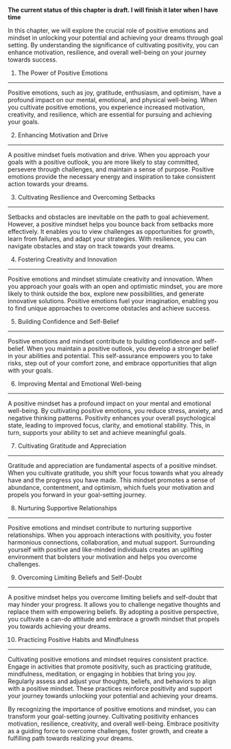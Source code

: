 **The current status of this chapter is draft. I will finish it later when I have time**

In this chapter, we will explore the crucial role of positive emotions and mindset in unlocking your potential and achieving your dreams through goal setting. By understanding the significance of cultivating positivity, you can enhance motivation, resilience, and overall well-being on your journey towards success.

1. The Power of Positive Emotions
---------------------------------

Positive emotions, such as joy, gratitude, enthusiasm, and optimism, have a profound impact on our mental, emotional, and physical well-being. When you cultivate positive emotions, you experience increased motivation, creativity, and resilience, which are essential for pursuing and achieving your goals.

2. Enhancing Motivation and Drive
---------------------------------

A positive mindset fuels motivation and drive. When you approach your goals with a positive outlook, you are more likely to stay committed, persevere through challenges, and maintain a sense of purpose. Positive emotions provide the necessary energy and inspiration to take consistent action towards your dreams.

3. Cultivating Resilience and Overcoming Setbacks
-------------------------------------------------

Setbacks and obstacles are inevitable on the path to goal achievement. However, a positive mindset helps you bounce back from setbacks more effectively. It enables you to view challenges as opportunities for growth, learn from failures, and adapt your strategies. With resilience, you can navigate obstacles and stay on track towards your dreams.

4. Fostering Creativity and Innovation
--------------------------------------

Positive emotions and mindset stimulate creativity and innovation. When you approach your goals with an open and optimistic mindset, you are more likely to think outside the box, explore new possibilities, and generate innovative solutions. Positive emotions fuel your imagination, enabling you to find unique approaches to overcome obstacles and achieve success.

5. Building Confidence and Self-Belief
--------------------------------------

Positive emotions and mindset contribute to building confidence and self-belief. When you maintain a positive outlook, you develop a stronger belief in your abilities and potential. This self-assurance empowers you to take risks, step out of your comfort zone, and embrace opportunities that align with your goals.

6. Improving Mental and Emotional Well-being
--------------------------------------------

A positive mindset has a profound impact on your mental and emotional well-being. By cultivating positive emotions, you reduce stress, anxiety, and negative thinking patterns. Positivity enhances your overall psychological state, leading to improved focus, clarity, and emotional stability. This, in turn, supports your ability to set and achieve meaningful goals.

7. Cultivating Gratitude and Appreciation
-----------------------------------------

Gratitude and appreciation are fundamental aspects of a positive mindset. When you cultivate gratitude, you shift your focus towards what you already have and the progress you have made. This mindset promotes a sense of abundance, contentment, and optimism, which fuels your motivation and propels you forward in your goal-setting journey.

8. Nurturing Supportive Relationships
-------------------------------------

Positive emotions and mindset contribute to nurturing supportive relationships. When you approach interactions with positivity, you foster harmonious connections, collaboration, and mutual support. Surrounding yourself with positive and like-minded individuals creates an uplifting environment that bolsters your motivation and helps you overcome challenges.

9. Overcoming Limiting Beliefs and Self-Doubt
---------------------------------------------

A positive mindset helps you overcome limiting beliefs and self-doubt that may hinder your progress. It allows you to challenge negative thoughts and replace them with empowering beliefs. By adopting a positive perspective, you cultivate a can-do attitude and embrace a growth mindset that propels you towards achieving your dreams.

10. Practicing Positive Habits and Mindfulness
----------------------------------------------

Cultivating positive emotions and mindset requires consistent practice. Engage in activities that promote positivity, such as practicing gratitude, mindfulness, meditation, or engaging in hobbies that bring you joy. Regularly assess and adjust your thoughts, beliefs, and behaviors to align with a positive mindset. These practices reinforce positivity and support your journey towards unlocking your potential and achieving your dreams.

By recognizing the importance of positive emotions and mindset, you can transform your goal-setting journey. Cultivating positivity enhances motivation, resilience, creativity, and overall well-being. Embrace positivity as a guiding force to overcome challenges, foster growth, and create a fulfilling path towards realizing your dreams.
